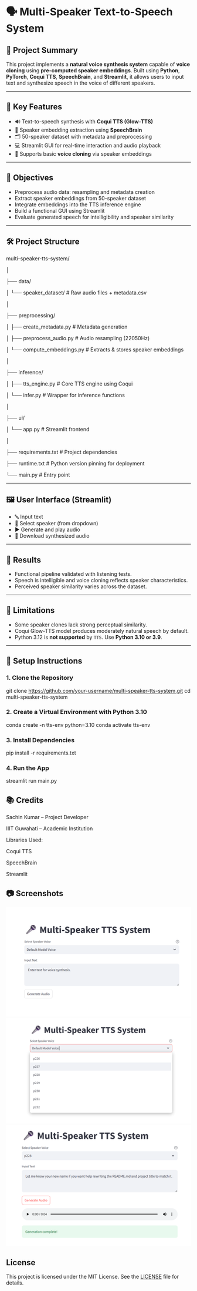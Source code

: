 # 🗣️ Multi-Speaker Text-to-Speech System

## 🎯 Project Summary
This project implements a **natural voice synthesis system** capable of **voice cloning** using **pre-computed speaker embeddings**. Built using **Python**, **PyTorch**, **Coqui TTS**, **SpeechBrain**, and **Streamlit**, it allows users to input text and synthesize speech in the voice of different speakers.

---

## 🧠 Key Features

- 🔊 Text-to-speech synthesis with **Coqui TTS (Glow-TTS)**
- 🧬 Speaker embedding extraction using **SpeechBrain**
- 🗂️ 50-speaker dataset with metadata and preprocessing
- 💻 Streamlit GUI for real-time interaction and audio playback
- 🎯 Supports basic **voice cloning** via speaker embeddings

---

## 🧪 Objectives

- Preprocess audio data: resampling and metadata creation
- Extract speaker embeddings from 50-speaker dataset
- Integrate embeddings into the TTS inference engine
- Build a functional GUI using Streamlit
- Evaluate generated speech for intelligibility and speaker similarity

---

## 🛠️ Project Structure
multi-speaker-tts-system/

│

├── data/

│ └── speaker_dataset/ # Raw audio files + metadata.csv

│

├── preprocessing/

│ ├── create_metadata.py # Metadata generation

│ ├── preprocess_audio.py # Audio resampling (22050Hz)

│ └── compute_embeddings.py # Extracts & stores speaker embeddings

│

├── inference/

│ ├── tts_engine.py # Core TTS engine using Coqui

│ └── infer.py # Wrapper for inference functions

│

├── ui/

│ └── app.py # Streamlit frontend

│

├── requirements.txt # Project dependencies

├── runtime.txt # Python version pinning for deployment

└── main.py # Entry point

---

## 🖼️ User Interface (Streamlit)

- 🔤 Input text
- 👤 Select speaker (from dropdown)
- ▶️ Generate and play audio
- 💾 Download synthesized audio

---

## 🧪 Results

- Functional pipeline validated with listening tests.
- Speech is intelligible and voice cloning reflects speaker characteristics.
- Perceived speaker similarity varies across the dataset.

---

## 🚧 Limitations

- Some speaker clones lack strong perceptual similarity.
- Coqui Glow-TTS model produces moderately natural speech by default.
- Python 3.12 is **not supported** by `TTS`. Use **Python 3.10 or 3.9**.

---

## 🔧 Setup Instructions

### 1. Clone the Repository

git clone https://github.com/your-username/multi-speaker-tts-system.git
cd multi-speaker-tts-system

### 2. Create a Virtual Environment with Python 3.10

conda create -n tts-env python=3.10
conda activate tts-env

### 3. Install Dependencies

pip install -r requirements.txt

### 4. Run the App

streamlit run main.py


## 📚 Credits

Sachin Kumar – Project Developer

IIIT Guwahati – Academic Institution

Libraries Used:

Coqui TTS

SpeechBrain

Streamlit

## 📷 Screenshots

![Input-Output](https://github.com/shinewithsachin/Multi-Speaker-TTS-System/blob/main/Screenshot%202025-05-17%20155723.png)
![Input-Output](https://github.com/shinewithsachin/Multi-Speaker-TTS-System/blob/main/Screenshot%202025-05-17%20155737.png)
![Input-Output](https://github.com/shinewithsachin/Multi-Speaker-TTS-System/blob/main/Screenshot%202025-05-17%20155831.png)




## License
This project is licensed under the MIT License. See the [LICENSE](LICENSE) file for details.


